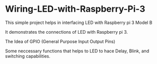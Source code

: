 # Wiring-LED-with-Raspberry-Pi-3
This simple project helps in interfacing LED with Raspberry pi 3 Model B
 
It demonstrates the connections of LED with Raspberry pi 3.

The Idea of GPIO (General Purpose Input Output Pins)

Some neccessary functions that helps to LED to hace Delay, Blink, and switching capabilities.
